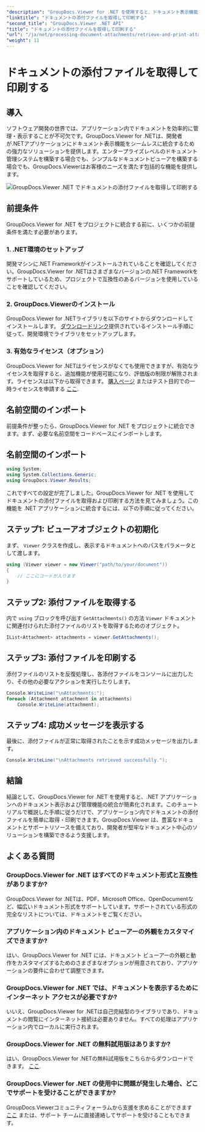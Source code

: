 ```yaml
---
"description": "GroupDocs.Viewer for .NET を使用すると、ドキュメント表示機能を .NET アプリケーションにシームレスに統合できます。ドキュメントの添付ファイルを簡単に取得して印刷できます。"
"linktitle": "ドキュメントの添付ファイルを取得して印刷する"
"second_title": "GroupDocs.Viewer .NET API"
"title": "ドキュメントの添付ファイルを取得して印刷する"
"url": "/ja/net/processing-document-attachments/retrieve-and-print-attachments/"
"weight": 11
---
```


# ドキュメントの添付ファイルを取得して印刷する

## 導入
ソフトウェア開発の世界では、アプリケーション内でドキュメントを効率的に管理・表示することが不可欠です。GroupDocs.Viewer for .NETは、開発者が.NETアプリケーションにドキュメント表示機能をシームレスに統合するための強力なソリューションを提供します。エンタープライズレベルのドキュメント管理システムを構築する場合でも、シンプルなドキュメントビューアを構築する場合でも、GroupDocs.Viewerはお客様のニーズを満たす包括的な機能を提供します。

![GroupDocs.Viewer .NET でドキュメントの添付ファイルを取得して印刷する](/viewer/processing-document-attachments/retrieve-and-print-document-attachments.png)

## 前提条件
GroupDocs.Viewer for .NET をプロジェクトに統合する前に、いくつかの前提条件を満たす必要があります。
### 1. .NET環境のセットアップ
開発マシンに.NET Frameworkがインストールされていることを確認してください。GroupDocs.Viewer for .NETはさまざまなバージョンの.NET Frameworkをサポートしているため、プロジェクトで互換性のあるバージョンを使用していることを確認してください。
### 2. GroupDocs.Viewerのインストール
GroupDocs.Viewer for .NETライブラリを以下のサイトからダウンロードしてインストールします。 [ダウンロードリンク](https://releases.groupdocs.com/viewer/net/)提供されているインストール手順に従って、開発環境でライブラリをセットアップします。
### 3. 有効なライセンス（オプション）
GroupDocs.Viewer for .NETはライセンスがなくても使用できますが、有効なライセンスを取得すると、追加機能が使用可能になり、評価版の制限が解除されます。ライセンスは以下から取得できます。 [購入ページ](https://purchase.groupdocs.com/buy) またはテスト目的での一時ライセンスを申請する [ここ](https://purchase。groupdocs.com/temporary-license/).

## 名前空間のインポート
前提条件が整ったら、GroupDocs.Viewer for .NET をプロジェクトに統合できます。まず、必要な名前空間をコードベースにインポートします。
## 名前空間のインポート
```csharp
using System;
using System.Collections.Generic;
using GroupDocs.Viewer.Results;
```

これですべての設定が完了しました。GroupDocs.Viewer for .NET を使用してドキュメントの添付ファイルを取得および印刷する方法を見てみましょう。この機能を .NET アプリケーションに統合するには、以下の手順に従ってください。
## ステップ1: ビューアオブジェクトの初期化
まず、 `Viewer` クラスを作成し、表示するドキュメントへのパスをパラメータとして渡します。
```csharp
using (Viewer viewer = new Viewer("path/to/your/document"))
{
    // ここにコードが入ります
}
```
## ステップ2: 添付ファイルを取得する
内で `using` ブロックを呼び出す `GetAttachments()` の方法 `Viewer` ドキュメントに関連付けられた添付ファイルのリストを取得するためのオブジェクト。
```csharp
IList<Attachment> attachments = viewer.GetAttachments();
```
## ステップ3: 添付ファイルを印刷する
添付ファイルのリストを反復処理し、各添付ファイルをコンソールに出力したり、その他の必要なアクションを実行したりします。
```csharp
Console.WriteLine("\nAttachments:");
foreach (Attachment attachment in attachments)
    Console.WriteLine(attachment);
```
## ステップ4: 成功メッセージを表示する
最後に、添付ファイルが正常に取得されたことを示す成功メッセージを出力します。
```csharp
Console.WriteLine("\nAttachments retrieved successfully.");
```

## 結論
結論として、GroupDocs.Viewer for .NET を使用すると、.NET アプリケーションへのドキュメント表示および管理機能の統合が簡素化されます。このチュートリアルで概説した手順に従うだけで、アプリケーション内でドキュメントの添付ファイルを簡単に取得・印刷できます。GroupDocs.Viewer は、豊富なドキュメントとサポートリソースを備えており、開発者が堅牢なドキュメント中心のソリューションを構築できるよう支援します。
## よくある質問
### GroupDocs.Viewer for .NET はすべてのドキュメント形式と互換性がありますか?
GroupDocs.Viewer for .NETは、PDF、Microsoft Office、OpenDocumentなど、幅広いドキュメント形式をサポートしています。サポートされている形式の完全なリストについては、ドキュメントをご覧ください。
### アプリケーション内のドキュメント ビューアーの外観をカスタマイズできますか?
はい、GroupDocs.Viewer for .NET には、ドキュメント ビューアーの外観と動作をカスタマイズするためのさまざまなオプションが用意されており、アプリケーションの要件に合わせて調整できます。
### GroupDocs.Viewer for .NET では、ドキュメントを表示するためにインターネット アクセスが必要ですか?
いいえ、GroupDocs.Viewer for .NETは自己完結型のライブラリであり、ドキュメントの閲覧にインターネット接続は必要ありません。すべての処理はアプリケーション内でローカルに実行されます。
### GroupDocs.Viewer for .NET の無料試用版はありますか?
はい、GroupDocs.Viewer for .NETの無料試用版をこちらからダウンロードできます。 [ここ](https://releases。groupdocs.com/).
### GroupDocs.Viewer for .NET の使用中に問題が発生した場合、どこでサポートを受けることができますか?
GroupDocs.Viewerコミュニティフォーラムから支援を求めることができます [ここ](https://forum.groupdocs.com/c/viewer/9) または、サポート チームに直接連絡してサポートを受けることもできます。